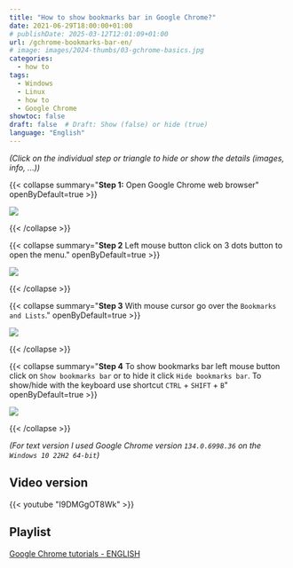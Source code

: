 ```yaml
---
title: "How to show bookmarks bar in Google Chrome?"
date: 2021-06-29T18:00:00+01:00
# publishDate: 2025-03-12T12:01:09+01:00
url: /gchrome-bookmarks-bar-en/
# image: images/2024-thumbs/03-gchrome-basics.jpg
categories: 
  - how to
tags: 
  - Windows
  - Linux
  - how to
  - Google Chrome
showtoc: false
draft: false  # Draft: Show (false) or hide (true)
language: "English"
---
```


*(Click on the individual step or triangle to hide or show the details (images, info, ...))*

{{< collapse summary="**Step 1:** Open Google Chrome web browser" openByDefault=true >}}

   ![](/images/Google-Chrome/GChrome_desktop_shortcut.jpeg) 

{{< /collapse >}}

{{< collapse summary="**Step 2** Left mouse button click on 3 dots button to open the menu." openByDefault=true >}}

   ![](/images/Google-Chrome/En_-_GChrome_-_3_dots_btn.jpeg) 

{{< /collapse >}}

{{< collapse summary="**Step 3** With mouse cursor go over the `Bookmarks and Lists`." openByDefault=true >}}
   
   ![](/images/Google-Chrome/En_-_GChrome_menu_-_Bookmarks_and_lists.jpeg)

{{< /collapse >}}

{{< collapse summary="**Step 4** To show bookmarks bar left mouse button click on `Show bookmarks bar` or to hide it click `Hide bookmarks bar`. To show/hide with the keyboard use shortcut `CTRL` + `SHIFT` + `B`" openByDefault=true >}}
   
   ![](/images/Google-Chrome/En_-_GChrome_menu_-_Bookmarks_and_lists_-_Show_bookmarks_toolbar_btn.jpeg)

{{< /collapse >}}

*(For text version I used Google Chrome version `134.0.6998.36` on the `Windows 10 22H2 64-bit`)*

## Video version

{{< youtube "I9DMGgOT8Wk" >}}

## Playlist

[Google Chrome tutorials - ENGLISH](https://www.youtube.com/playlist?list=PLbvZxzmdNckyQKS45307M3BBSR6hKSDGY "Click/tap to open the YouTube playlist")